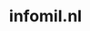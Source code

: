 ---
layout: post
title:  "infomil.nl"
internal_url:  "/data/infomil.nl.html"
categories: dutchgov
---